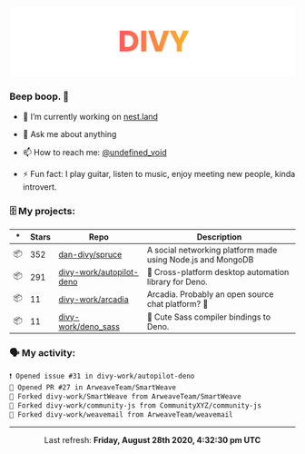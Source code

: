 
![](https://github.com/divy-work/divy-work/raw/master/assets/divy.png)

### Beep boop. 👋

- 🔭 I’m currently working on [nest.land](https://github.com/nestdotland/nest.land)

- 💬 Ask me about anything

- 📫 How to reach me: [@undefined_void](https://instagram.com/divy.exe)

- ⚡ Fun fact: I play guitar, listen to music, enjoy meeting new people, kinda introvert.

### 🗄 My projects:

|*|Stars|Repo|Description|
|---|---|---|---|
| 📦 | 352 | [dan-divy/spruce](https://github.com/dan-divy/spruce) | A social networking platform made using Node.js and MongoDB |
| 📦 | 291 | [divy-work/autopilot-deno](https://github.com/divy-work/autopilot-deno) | :rocket: Cross-platform desktop automation library for Deno. |
| 📦 | 11 | [divy-work/arcadia](https://github.com/divy-work/arcadia) | Arcadia. Probably an open source chat platform? :rocket: |
| 📦 | 11 | [divy-work/deno_sass](https://github.com/divy-work/deno_sass) | :rocket: Cute Sass compiler bindings to Deno. |

### 🗣 My activity:

```
❗️ Opened issue #31 in divy-work/autopilot-deno
💪 Opened PR #27 in ArweaveTeam/SmartWeave
🍴 Forked divy-work/SmartWeave from ArweaveTeam/SmartWeave
🍴 Forked divy-work/community-js from CommunityXYZ/community-js
🍴 Forked divy-work/weavemail from ArweaveTeam/weavemail
```

------------
<p align="center">Last refresh: <b>Friday, August 28th 2020, 4:32:30 pm UTC</b></p>
